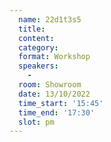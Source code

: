 ```yaml
---
  name: 22d1t3s5
  title: 
  content:
  category: 
  format: Workshop
  speakers: 
    - 
  room: Showroom
  date: 13/10/2022
  time_start: '15:45'
  time_end: '17:30'
  slot: pm
---
```

